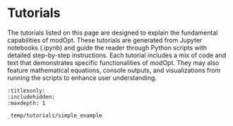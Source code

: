 # Tutorials

The tutorials listed on this page are designed to explain
the fundamental capabilities of modOpt.
These tutorials are generated from Jupyter notebooks (.ipynb) and guide
the reader through Python scripts with detailed step-by-step instructions.
Each tutorial includes a mix of code and text that demonstrates 
specific functionalities of modOpt.
They may also feature mathematical equations, console outputs, 
and visualizations from running the scripts to enhance user understanding.

```{toctree}
:titlesonly:
:includehidden:
:maxdepth: 1

_temp/tutorials/simple_example
```